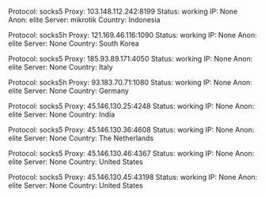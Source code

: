Protocol: socks5
Proxy: 103.148.112.242:8199
Status: working
IP: None
Anon: elite
Server: mikrotik
Country: Indonesia

Protocol: socks5h
Proxy: 121.169.46.116:1090
Status: working
IP: None
Anon: elite
Server: None
Country: South Korea

Protocol: socks5
Proxy: 185.93.89.171:4050
Status: working
IP: None
Anon: elite
Server: None
Country: Italy

Protocol: socks5h
Proxy: 93.183.70.71:1080
Status: working
IP: None
Anon: elite
Server: None
Country: Germany

Protocol: socks5
Proxy: 45.146.130.25:4248
Status: working
IP: None
Anon: elite
Server: None
Country: India

Protocol: socks5
Proxy: 45.146.130.36:4608
Status: working
IP: None
Anon: elite
Server: None
Country: The Netherlands

Protocol: socks5
Proxy: 45.146.130.46:4367
Status: working
IP: None
Anon: elite
Server: None
Country: United States

Protocol: socks5
Proxy: 45.146.130.45:43198
Status: working
IP: None
Anon: elite
Server: None
Country: United States


